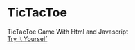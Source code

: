 # TicTacToe
TicTacToe Game With Html and Javascript<br>
[Try It Yourself](https://mutluhanb.github.io/TicTacToe/)
